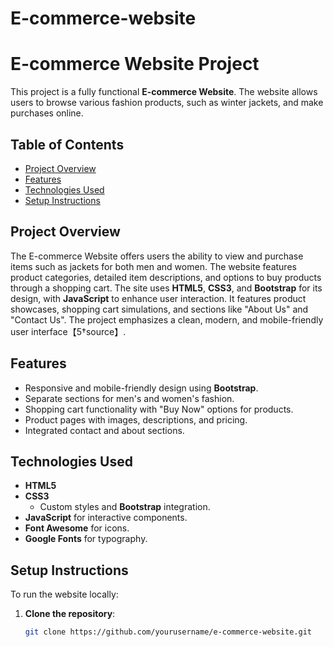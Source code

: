 # E-commerce-website
# E-commerce Website Project

This project is a fully functional **E-commerce Website**. The website allows users to browse various fashion products, such as winter jackets, and make purchases online. 

## Table of Contents
- [Project Overview](#project-overview)
- [Features](#features)
- [Technologies Used](#technologies-used)
- [Setup Instructions](#setup-instructions)
  

## Project Overview
The E-commerce Website offers users the ability to view and purchase items such as jackets for both men and women. The website features product categories, detailed item descriptions, and options to buy products through a shopping cart. The site uses **HTML5**, **CSS3**, and **Bootstrap** for its design, with **JavaScript** to enhance user interaction. It features product showcases, shopping cart simulations, and sections like "About Us" and "Contact Us". The project emphasizes a clean, modern, and mobile-friendly user interface【5†source】.

## Features
- Responsive and mobile-friendly design using **Bootstrap**.
- Separate sections for men's and women's fashion.
- Shopping cart functionality with "Buy Now" options for products.
- Product pages with images, descriptions, and pricing.
- Integrated contact and about sections.
  
## Technologies Used
- **HTML5**
- **CSS3**
  - Custom styles and **Bootstrap** integration.
- **JavaScript** for interactive components.
- **Font Awesome** for icons.
- **Google Fonts** for typography.

## Setup Instructions
To run the website locally:

1. **Clone the repository**:
   ```bash
   git clone https://github.com/yourusername/e-commerce-website.git
